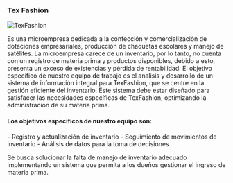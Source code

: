 ### Tex Fashion 
![TexFashion](https://github.com/Maicol13montoya/thex_fashion/assets/172074119/596ae1a3-da54-4ec9-b207-f954e8f42426)
<p>
Es una microempresa dedicada a la confección y  comercialización de dotaciones empresariales, producción de chaquetas escolares y manejo de satélites. 
La microempresa  carece de un inventario, por lo tanto, no cuenta con un registro de materia prima y productos disponibles, debido a esto, presenta un exceso de existencias y pérdida de rentabilidad. 
El objetivo especifico de nuestro equipo de trabajo es el analisis y desarrollo de un sistema de información integral para TexFashion,  que se centre en la gestión eficiente del inventario. 
Este sistema debe estar diseñado para satisfacer las necesidades específicas de TexFashion, optimizando la administración de su materia prima.
</p>

####   Los objetivos especificos de nuestro equipo son:
<p>
- Registro y actualización de inventario
- Seguimiento de movimientos de inventario
- Análisis de datos para la toma de decisiones
</p>
Se busca solucionar la falta de manejo de inventario adecuado implementando un sistema que permita a los dueños gestionar el ingreso de materia prima.

